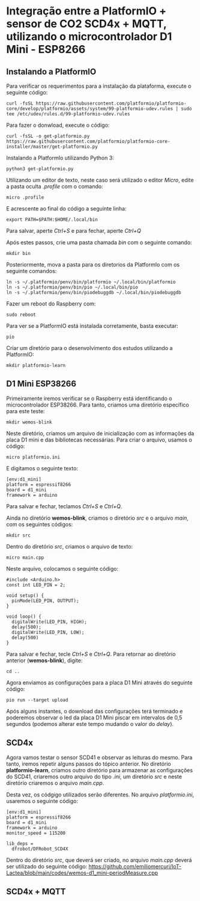 # Integração entre a PlatformIO + sensor de CO2 SCD4x + MQTT, utilizando o microcontrolador D1 Mini - ESP8266

## Instalando a PlatformIO

Para verificar os requerimentos para a instalação da plataforma, execute o seguinte código:
```
curl -fsSL https://raw.githubusercontent.com/platformio/platformio-core/develop/platformio/assets/system/99-platformio-udev.rules | sudo tee /etc/udev/rules.d/99-platformio-udev.rules
```

Para fazer o donwload, execute o código:
```
curl -fsSL -o get-platformio.py https://raw.githubusercontent.com/platformio/platformio-core-installer/master/get-platformio.py
```
Instalando a PlatformIo utilizando Python 3:
```
python3 get-platformio.py
```

Utilizando um editor de texto, neste caso será utilizado o editor *Micro*, edite a pasta oculta *.profile* com o comando:
```
micro .profile
```
E acrescente ao final do código a seguinte linha:
```
export PATH=$PATH:$HOME/.local/bin
```
Para salvar, aperte *Ctrl+S* e para fechar, aperte *Ctrl+Q*

Após estes passos, crie uma pasta chamada *bin* com o seguinte comando:
```
mkdir bin
```
Posteriormente, mova a pasta para os diretorios da PlatformIo com os seguinte comandos:
```
ln -s ~/.platformio/penv/bin/platformio ~/.local/bin/platformio
ln -s ~/.platformio/penv/bin/pio ~/.local/bin/pio
ln -s ~/.platformio/penv/bin/piodebuggdb ~/.local/bin/piodebuggdb
```

Fazer um reboot do Raspberry com:
```
sudo reboot
```
Para ver se a PlatformIO está instalada corretamente, basta executar:
```
pio
```

Criar um diretório para o desenvolvimento dos estudos utilizando a PlatformIO:
```
mkdir platformio-learn
```

## D1 Mini ESP38266
Primeiramente iremos verificar se o Raspberry está identificando o microcontrolador ESP38266. Para tanto, criamos uma diretório específico para este teste:
```
mkdir wemos-blink
```
Neste diretório, criamos um arquivo de inicialização com as informações da placa D1 mini e das bibliotecas necessárias. Para criar o arquivo, usamos o código:
```
micro platformio.ini
```
E digitamos o seguinte texto:
```
[env:d1_mini]
platform = espressif8266
board = d1_mini
framework = arduino
```
Para salvar e fechar, teclamos *Ctrl+S* e *Ctrl+Q*.

Ainda no diretório **wemos-blink**, criamos o diretório *src* e o arquivo *main*, com os seguintes códigos:
```
mkdir src
```
Dentro do diretório *src*, criamos o arquivo de texto:
```
micro main.cpp
```
Neste arquivo, colocamos o seguinte código:
```
#include <Arduino.h>
const int LED_PIN = 2;

void setup() {
  pinMode(LED_PIN, OUTPUT);
}

void loop() {
  digitalWrite(LED_PIN, HIGH);
  delay(500);
  digitalWrite(LED_PIN, LOW);
  delay(500)
}
```
Para salvar e fechar, tecle *Ctrl+S* e *Ctrl+Q*.
Para retornar ao diretório anterior (**wemos-blink**), digite:
```
cd ..
```
Agora enviamos as configurações para a placa D1 Mini através do seguinte código:
```
pio run --target upload
```
Após alguns instantes, o download das configurações terá terminado e poderemos observar o led da placa D1 Mini piscar em intervalos de 0,5 segundos (podemos alterar este tempo mudando o valor do *delay*).

## SCD4x
Agora vamos testar o sensor SCD41 e observar as leituras do mesmo. Para tanto, iremos repetir alguns passos do tópico anterior. No diretório **platformio-learn**, criamos outro diretório para armazenar as configurações do SCD41, criaremos outro arquivo do tipo *.ini*, um diretório *src* e neste diretório criaremos o arquivo *main.cpp*.

Desta vez, os códgigo utilizados serão diferentes. No arquivo *platformio.ini*, usaremos o seguinte código:
```
[env:d1_mini]
platform = espressif8266
board = d1_mini
framework = arduino
monitor_speed = 115200

lib_deps =
  dfrobot/DFRobot_SCD4X
```

Dentro do diretório *src*, que deverá ser criado, no arquivo *main.cpp* deverá ser utilizado do seguinte código: https://github.com/emiliomercuri/IoT-Lactea/blob/main/codes/wemos-d1_mini-periodMeasure.cpp

## SCD4x + MQTT
